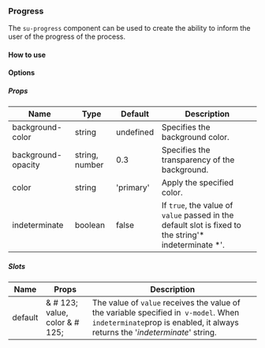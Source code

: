 ### Progress

The `su-progress` component can be used to create the ability to inform the user of the progress of the process.

<su-divider class = "mb-8" />

#### How to use

<sample />

#### Options

##### Props

| Name | Type | Default | Description |
| ---- | ---- | ------- | ----------- |
| background-color | string | undefined | Specifies the background color. |
| background-opacity | string, number | 0.3 | Specifies the transparency of the background. |
| color | string |'primary' | Apply the specified color. |
| indeterminate | boolean | false | If `true`, the value of` value` passed in the default slot is fixed to the string'* indeterminate *'. |

##### Slots

| Name | Props | Description |
| ---- | ----- | ----------- |
| default | & # 123; value, color & # 125; | The value of `value` receives the value of the variable specified in` v-model`. When `indeterminate`prop is enabled, it always returns the '*indeterminate*' string. |